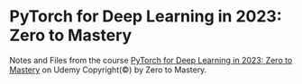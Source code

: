 # PyTorch for Deep Learning in 2023: Zero to Mastery
Notes and Files from the course [PyTorch for Deep Learning in 2023: Zero to Mastery](https://www.udemy.com/course/pytorch-for-deep-learning/) on Udemy
Copyright(©) by Zero to Mastery.

